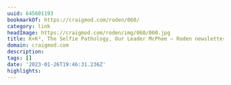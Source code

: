 ```yaml
---
uuid: 645601193
bookmarkOf: https://craigmod.com/roden/060/
category: link
headImage: https://craigmod.com/roden/img/060/060.jpg
title: K×K³, The Selfie Pathology, Our Leader McPhee — Roden newsletter issue 060
domain: craigmod.com
description: 
tags: []
date: '2023-01-26T19:46:31.236Z'
highlights: 
---
```



